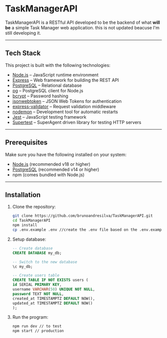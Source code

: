 # TaskManagerAPI

TaskManagerAPI is a RESTful API developed to be the backend of what **will be** a simple Task Manager web application.
this is not updated beacuse I'm still developing it.

---

## Tech Stack

This project is built with the following technologies:

- [Node.js](https://nodejs.org/) – JavaScript runtime environment
- [Express](https://expressjs.com/) – Web framework for building the REST API
- [PostgreSQL](https://www.postgresql.org/) – Relational database
- [pg](https://node-postgres.com/) – PostgreSQL client for Node.js
- [bcrypt](https://github.com/kelektiv/node.bcrypt.js) – Password hashing
- [jsonwebtoken](https://github.com/auth0/node-jsonwebtoken) – JSON Web Tokens for authentication
- [express-validator](https://express-validator.github.io/) – Request validation middleware
- [nodemon](https://nodemon.io/) – Development tool for automatic restarts
- [Jest](https://jestjs.io/) – JavaScript testing framework
- [Supertest](https://github.com/visionmedia/supertest) – SuperAgent driven library for testing HTTP servers

---

## Prerequisites

Make sure you have the following installed on your system:

- [Node.js](https://nodejs.org/) (recommended v18 or higher)
- [PostgreSQL](https://www.postgresql.org/) (recommended v14 or higher)
- npm (comes bundled with Node.js)

---

## Installation

1. Clone the repository:

   ```bash
   git clone https://github.com/brunoandresilva/TaskManagerAPI.git
   cd TaskManagerAPI
   npm install
   cp .env.example .env //create the .env file based on the .env.example

   ```

2. Setup database:

   ```sql
   -- Create database
   CREATE DATABASE my_db;

   -- Switch to the new database
   \c my_db;

   -- Create users table
   CREATE TABLE IF NOT EXISTS users (
   id SERIAL PRIMARY KEY,
   username VARCHAR(50) UNIQUE NOT NULL,
   password TEXT NOT NULL,
   created_at TIMESTAMPTZ DEFAULT NOW(),
   updated_at TIMESTAMPTZ DEFAULT NOW()
   );
   ```

3. Run the program:
   ```bash
   npm run dev // to test
   npm start // production
   ```
